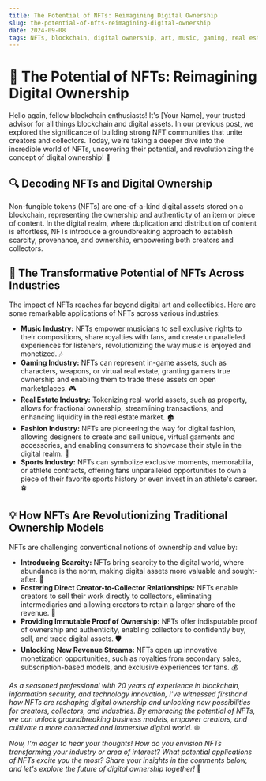 ```yaml
---
title: The Potential of NFTs: Reimagining Digital Ownership
slug: the-potential-of-nfts-reimagining-digital-ownership
date: 2024-09-08
tags: NFTs, blockchain, digital ownership, art, music, gaming, real estate, fashion, sports
---
```


# 🎨 The Potential of NFTs: Reimagining Digital Ownership

Hello again, fellow blockchain enthusiasts! It's [Your Name], your trusted advisor for all things blockchain and digital assets. In our previous post, we explored the significance of building strong NFT communities that unite creators and collectors. Today, we're taking a deeper dive into the incredible world of NFTs, uncovering their potential, and revolutionizing the concept of digital ownership! 🚀

## 🔍 Decoding NFTs and Digital Ownership

Non-fungible tokens (NFTs) are one-of-a-kind digital assets stored on a blockchain, representing the ownership and authenticity of an item or piece of content. In the digital realm, where duplication and distribution of content is effortless, NFTs introduce a groundbreaking approach to establish scarcity, provenance, and ownership, empowering both creators and collectors.

## 🌟 The Transformative Potential of NFTs Across Industries

The impact of NFTs reaches far beyond digital art and collectibles. Here are some remarkable applications of NFTs across various industries:

- **Music Industry:** NFTs empower musicians to sell exclusive rights to their compositions, share royalties with fans, and create unparalleled experiences for listeners, revolutionizing the way music is enjoyed and monetized. 🎶
- **Gaming Industry:** NFTs can represent in-game assets, such as characters, weapons, or virtual real estate, granting gamers true ownership and enabling them to trade these assets on open marketplaces. 🎮
- **Real Estate Industry:** Tokenizing real-world assets, such as property, allows for fractional ownership, streamlining transactions, and enhancing liquidity in the real estate market. 🏠
- **Fashion Industry:** NFTs are pioneering the way for digital fashion, allowing designers to create and sell unique, virtual garments and accessories, and enabling consumers to showcase their style in the digital realm. 👗
- **Sports Industry:** NFTs can symbolize exclusive moments, memorabilia, or athlete contracts, offering fans unparalleled opportunities to own a piece of their favorite sports history or even invest in an athlete's career. ⚽

## 💡 How NFTs Are Revolutionizing Traditional Ownership Models

NFTs are challenging conventional notions of ownership and value by:

- **Introducing Scarcity:** NFTs bring scarcity to the digital world, where abundance is the norm, making digital assets more valuable and sought-after. 💎
- **Fostering Direct Creator-to-Collector Relationships:** NFTs enable creators to sell their work directly to collectors, eliminating intermediaries and allowing creators to retain a larger share of the revenue. 🤝
- **Providing Immutable Proof of Ownership:** NFTs offer indisputable proof of ownership and authenticity, enabling collectors to confidently buy, sell, and trade digital assets. 🛡️
- **Unlocking New Revenue Streams:** NFTs open up innovative monetization opportunities, such as royalties from secondary sales, subscription-based models, and exclusive experiences for fans. 💰

*As a seasoned professional with 20 years of experience in blockchain, information security, and technology innovation, I've witnessed firsthand how NFTs are reshaping digital ownership and unlocking new possibilities for creators, collectors, and industries. By embracing the potential of NFTs, we can unlock groundbreaking business models, empower creators, and cultivate a more connected and immersive digital world.* 🌐

*Now, I'm eager to hear your thoughts! How do you envision NFTs transforming your industry or area of interest? What potential applications of NFTs excite you the most? Share your insights in the comments below, and let's explore the future of digital ownership together!* 💬